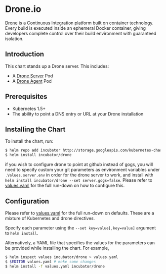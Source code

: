 # Drone.io

[Drone](http://readme.drone.io/) is a Continuous Integration platform built on container technology. Every build is executed inside an ephemeral Docker container, giving developers complete control over their build environment with guaranteed isolation.

## Introduction

This chart stands up a Drone server. This includes:

- A [Drone Server](http://readme.drone.io/admin/installation-guide/) Pod
- A [Drone Agent](http://readme.drone.io/admin/installation-guide/) Pod

## Prerequisites

- Kubernetes 1.5+
- The ability to point a DNS entry or URL at your Drone installation

## Installing the Chart

To install the chart, run:

```bash
$ helm repo add incubator http://storage.googleapis.com/kubernetes-charts-incubator
$ helm install incubator/drone
```

if you wish to configure drone to point at github instead of gogs, you will need to specify
custom your git parameters as environment variables under `.Values.server.env` in order for
the drone server to work, and install with `helm install incubator/drone --set server.gogs=false`.
Please refer to [values.yaml](values.yaml) for the full run-down on how to configure this.

## Configuration

Please refer to [values.yaml](values.yaml) for the full run-down on defaults. These are a mixture
of Kubernetes and drone directives.

Specify each parameter using the `--set key=value[,key=value]` argument to `helm install`.

Alternatively, a YAML file that specifies the values for the parameters can be provided while
installing the chart. For example,

```bash
$ helm inspect values incubator/drone > values.yaml
$ $EDITOR values.yaml # make some changes
$ helm install -f values.yaml incubator/drone
```
